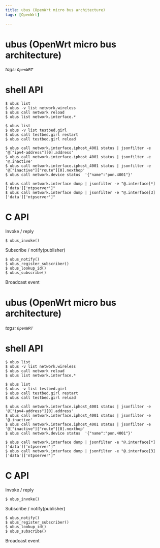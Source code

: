 ```yaml
---
title: ubus (OpenWrt micro bus architecture)
tags: [OpenWrt]

---
```


# ubus (OpenWrt micro bus architecture)
###### tags: `OpenWRT`

# shell API
```
$ ubus list
$ ubus -v list network.wireless
$ ubus call network reload
$ ubus list network.interface.*
```
```
$ ubus list
$ ubus -v list testbed.girl
$ ubus call testbed.girl restart
$ ubus call testbed.girl reload
```

```
$ ubus call network.interface.iphost_4001 status | jsonfilter -e '@["ipv4-address"][0].address'
$ ubus call network.interface.iphost_4001 status | jsonfilter -e '@.inactive'
$ ubus call network.interface.iphost_4001 status | jsonfilter -e '@["inactive"]["route"][0].nexthop'
$ ubus call network.device status  '{"name":"pon.4001"}'

$ ubus call network.interface dump | jsonfilter -e "@.interface[*]['data']['ntpserver']"
$ ubus call network.interface dump | jsonfilter -e "@.interface[3]['data']['ntpserver']"
```

# C API

Invoke / reply
```
$ ubus_invoke()
```

Subscribe / notify(publisher)
```
$ ubus_notify()
$ ubus_register_subscriber()
$ ubus_lookup_id()
$ ubus_subscribe()
```


Broadcast event

# ubus (OpenWrt micro bus architecture)
###### tags: `OpenWRT`

# shell API
```
$ ubus list
$ ubus -v list network.wireless
$ ubus call network reload
$ ubus list network.interface.*
```
```
$ ubus list
$ ubus -v list testbed.girl
$ ubus call testbed.girl restart
$ ubus call testbed.girl reload
```

```
$ ubus call network.interface.iphost_4001 status | jsonfilter -e '@["ipv4-address"][0].address'
$ ubus call network.interface.iphost_4001 status | jsonfilter -e '@.inactive'
$ ubus call network.interface.iphost_4001 status | jsonfilter -e '@["inactive"]["route"][0].nexthop'
$ ubus call network.device status  '{"name":"pon.4001"}'

$ ubus call network.interface dump | jsonfilter -e "@.interface[*]['data']['ntpserver']"
$ ubus call network.interface dump | jsonfilter -e "@.interface[3]['data']['ntpserver']"
```

# C API

Invoke / reply
```
$ ubus_invoke()
```

Subscribe / notify(publisher)
```
$ ubus_notify()
$ ubus_register_subscriber()
$ ubus_lookup_id()
$ ubus_subscribe()
```


Broadcast event

